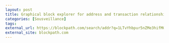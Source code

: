 ```yaml
---
layout: post
title: Graphical block explorer for address and transaction relationships - Blockpath
categories: [Sousveillance]
tags: 
external_url: https://blockpath.com/search/addr?q=1LTvYhbpur5nZMe3hifMGgq28MMBzRgNdC&action=graph
external_site: blockpath.com
---
```

